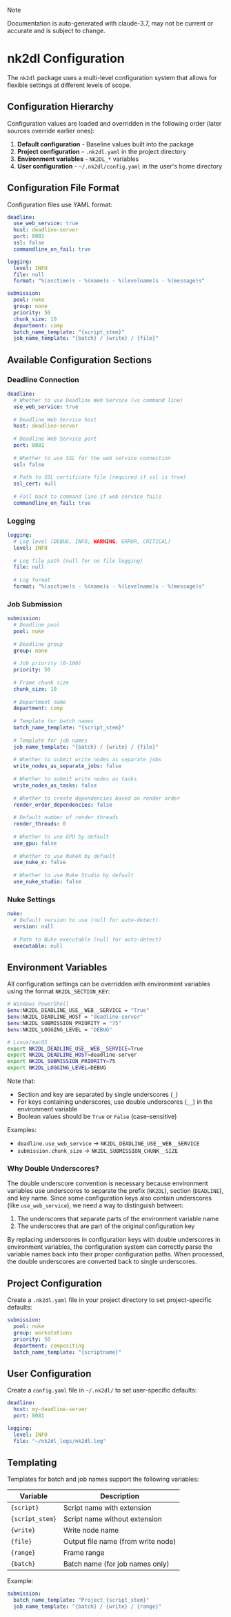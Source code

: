 > [!NOTE]
> Documentation is auto-generated with claude-3.7, may not be current or accurate and is subject to change.

# nk2dl Configuration

The `nk2dl` package uses a multi-level configuration system that allows for flexible settings at different levels of scope.

## Configuration Hierarchy

Configuration values are loaded and overridden in the following order (later sources override earlier ones):

1. **Default configuration** - Baseline values built into the package
2. **Project configuration** - `.nk2dl.yaml` in the project directory
3. **Environment variables** - `NK2DL_*` variables
4. **User configuration** - `~/.nk2dl/config.yaml` in the user's home directory

## Configuration File Format

Configuration files use YAML format:

```yaml
deadline:
  use_web_service: true
  host: deadline-server
  port: 8081
  ssl: false
  commandline_on_fail: true

logging:
  level: INFO
  file: null
  format: "%(asctime)s - %(name)s - %(levelname)s - %(message)s"

submission:
  pool: nuke
  group: none
  priority: 50
  chunk_size: 10
  department: comp
  batch_name_template: "{script_stem}"
  job_name_template: "{batch} / {write} / {file}"
```

## Available Configuration Sections

### Deadline Connection

```yaml
deadline:
  # Whether to use Deadline Web Service (vs command line)
  use_web_service: true
  
  # Deadline Web Service host
  host: deadline-server
  
  # Deadline Web Service port
  port: 8081
  
  # Whether to use SSL for the web service connection
  ssl: false
  
  # Path to SSL certificate file (required if ssl is true)
  ssl_cert: null
  
  # Fall back to command line if web service fails
  commandline_on_fail: true
```

### Logging

```yaml
logging:
  # Log level (DEBUG, INFO, WARNING, ERROR, CRITICAL)
  level: INFO
  
  # Log file path (null for no file logging)
  file: null
  
  # Log format
  format: "%(asctime)s - %(name)s - %(levelname)s - %(message)s"
```

### Job Submission

```yaml
submission:
  # Deadline pool
  pool: nuke
  
  # Deadline group
  group: none
  
  # Job priority (0-100)
  priority: 50
  
  # Frame chunk size
  chunk_size: 10
  
  # Department name
  department: comp
  
  # Template for batch names
  batch_name_template: "{script_stem}"
  
  # Template for job names
  job_name_template: "{batch} / {write} / {file}"
  
  # Whether to submit write nodes as separate jobs
  write_nodes_as_separate_jobs: false
  
  # Whether to submit write nodes as tasks
  write_nodes_as_tasks: false
  
  # Whether to create dependencies based on render order
  render_order_dependencies: false
  
  # Default number of render threads
  render_threads: 0
  
  # Whether to use GPU by default
  use_gpu: false
  
  # Whether to use NukeX by default
  use_nuke_x: false
  
  # Whether to use Nuke Studio by default
  use_nuke_studio: false
```

### Nuke Settings

```yaml
nuke:
  # Default version to use (null for auto-detect)
  version: null
  
  # Path to Nuke executable (null for auto-detect)
  executable: null
```

## Environment Variables

All configuration settings can be overridden with environment variables using the format `NK2DL_SECTION_KEY`:

```bash
# Windows PowerShell
$env:NK2DL_DEADLINE_USE__WEB__SERVICE = "True"
$env:NK2DL_DEADLINE_HOST = "deadline-server"
$env:NK2DL_SUBMISSION_PRIORITY = "75"
$env:NK2DL_LOGGING_LEVEL = "DEBUG"

# Linux/macOS
export NK2DL_DEADLINE_USE__WEB__SERVICE=True
export NK2DL_DEADLINE_HOST=deadline-server
export NK2DL_SUBMISSION_PRIORITY=75
export NK2DL_LOGGING_LEVEL=DEBUG
```

Note that:
- Section and key are separated by single underscores (`_`)
- For keys containing underscores, use double underscores (`__`) in the environment variable
- Boolean values should be `True` or `False` (case-sensitive)

Examples:
- `deadline.use_web_service` → `NK2DL_DEADLINE_USE__WEB__SERVICE`
- `submission.chunk_size` → `NK2DL_SUBMISSION_CHUNK__SIZE`

### Why Double Underscores?

The double underscore convention is necessary because environment variables use underscores to separate the prefix (`NK2DL`), section (`DEADLINE`), and key name. Since some configuration keys also contain underscores (like `use_web_service`), we need a way to distinguish between:

1. The underscores that separate parts of the environment variable name
2. The underscores that are part of the original configuration key

By replacing underscores in configuration keys with double underscores in environment variables, the configuration system can correctly parse the variable names back into their proper configuration paths. When processed, the double underscores are converted back to single underscores.

## Project Configuration

Create a `.nk2dl.yaml` file in your project directory to set project-specific defaults:

```yaml
submission:
  pool: nuke
  group: workstations
  priority: 50
  department: compositing
  batch_name_template: "{scriptname}"
```

## User Configuration

Create a `config.yaml` file in `~/.nk2dl/` to set user-specific defaults:

```yaml
deadline:
  host: my-deadline-server
  port: 8081

logging:
  level: INFO
  file: "~/nk2dl_logs/nk2dl.log"
```

## Templating

Templates for batch and job names support the following variables:

| Variable | Description |
|----------|-------------|
| `{script}` | Script name with extension |
| `{script_stem}` | Script name without extension |
| `{write}` | Write node name |
| `{file}` | Output file name (from write node) |
| `{range}` | Frame range |
| `{batch}` | Batch name (for job names only) |

Example:
```yaml
submission:
  batch_name_template: "Project_{script_stem}"
  job_name_template: "{batch} / {write} / {range}"
``` 

